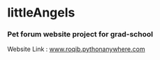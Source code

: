 # littleAngels
### Pet forum website project for grad-school

Website Link : www.roqib.pythonanywhere.com
